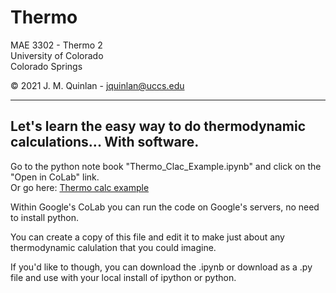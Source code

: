 # Thermo

MAE 3302 - Thermo 2  
University of Colorado  
Colorado Springs  

©️ 2021 J. M. Quinlan - jquinlan@uccs.edu
***

## Let's learn the easy way to do thermodynamic calculations... With software.

Go to the python note book "Thermo_Clac_Example.ipynb" and click on the "Open in CoLab" link.  
Or go here: [Thermo calc example](https://colab.research.google.com/github/JMQuinlan/Thermo/blob/main/Thermo_Calc_Example.ipynb)

Within Google's CoLab you can run the code on Google's servers, no need to install python.

You can create a copy of this file and edit it to make just about any thermodynamic calulation that you could imagine.

If you'd like to though, you can download the .ipynb or download as a .py file and use with your local install of ipython or python.
